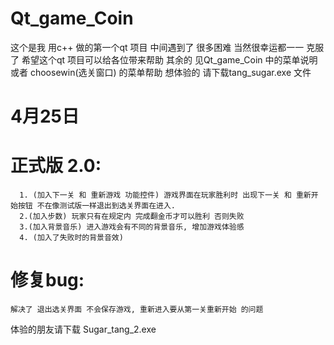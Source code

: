 # Qt_game_Coin
   这个是我 用c++ 做的第一个qt 项目 中间遇到了 很多困难 当然很幸运都一一 克服了
   希望这个qt 项目可以给各位带来帮助
   其余的 见Qt_game_Coin 中的菜单说明 或者 choosewin(选关窗口) 的菜单帮助
   想体验的 请下载tang_sugar.exe 文件

# 4月25日
# 正式版 2.0:
      1. (加入下一关 和 重新游戏 功能控件) 游戏界面在玩家胜利时 出现下一关 和 重新开始按钮 不在像测试版一样退出到选关界面在进入.
      2.(加入步数) 玩家只有在规定内 完成翻金币才可以胜利 否则失败
      3.(加入背景音乐) 进入游戏会有不同的背景音乐, 增加游戏体验感
      4. (加入了失败时的背景音效)
# 修复bug:
    解决了 退出选关界面 不会保存游戏, 重新进入要从第一关重新开始 的问题
体验的朋友请下载 Sugar_tang_2.exe
